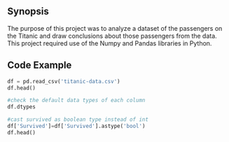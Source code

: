 ## Synopsis

The purpose of this project was to analyze a dataset of the passengers on the Titanic and draw conclusions about those passengers from the data. This project required use of the Numpy and Pandas libraries in Python.

## Code Example

```python
df = pd.read_csv('titanic-data.csv')
df.head()

#check the default data types of each column
df.dtypes

#cast survived as boolean type instead of int
df['Survived']=df['Survived'].astype('bool')
df.head()
```

